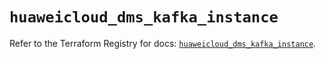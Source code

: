 # `huaweicloud_dms_kafka_instance`

Refer to the Terraform Registry for docs: [`huaweicloud_dms_kafka_instance`](https://registry.terraform.io/providers/huaweicloud/huaweicloud/1.71.1/docs/resources/dms_kafka_instance).
